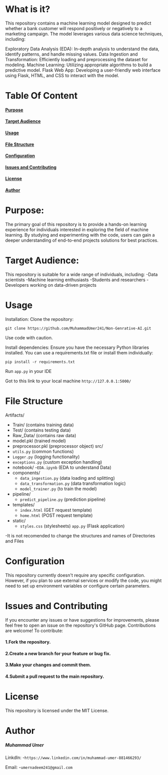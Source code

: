 # What is it?
This repository contains a machine learning model designed to predict whether a bank customer will respond positively or negatively to a marketing campaign. The model leverages various data science techniques, including:

Exploratory Data Analysis (EDA): In-depth analysis to understand the data, identify patterns, and handle missing values.
Data Ingestion and Transformation: Efficiently loading and preprocessing the dataset for modeling.
Machine Learning: Utilizing appropriate algorithms to build a predictive model.
Flask Web App: Developing a user-friendly web interface using Flask, HTML, and CSS to interact with the model.

# Table Of Content 
#### [Purpose](#Purpose)
#### [Target Audience](#TargetAudience)
#### [Usage](#Usage)
#### [File Structure](#FileStructure)
#### [Configuration](#Configuration)
#### [Issues and Contributing](#IssuesandContributing1)
#### [License](#License)
#### [Author](#Author)

# Purpose: 

The primary goal of this repository is to provide a hands-on learning experience for individuals interested in exploring the field of machine learning. By studying and experimenting with the code, users can gain a deeper understanding of end-to-end projects solutions for best practices.
<a name="purpose"></a> 

 # Target Audience:
This repository is suitable for a wide range of individuals, including:
-Data scientists
-Machine learning enthusiasts
-Students and researchers
-Developers working on data-driven projects
 <a name="TargetAudience"></a>
# Usage
Installation:
Clone the repository:
```
git clone https://github.com/MuhammadUmer241/Non-Genrative-AI.git
```
Use code with caution.

Install dependencies:
Ensure you have the necessary Python libraries installed. You can use a requirements.txt file or install them individually:

```
pip install -r requirements.txt
```

Run ```app.py``` in your IDE

Got to this link to your local machine
```http://127.0.0.1:5000/```
<a name="Usage"></a>

 # File Structure 
Artifacts/
  - Train/ (contains training data)
  - Test/ (contains testing data)
  - Raw_Data/ (contains raw data)
  - model.pkl (trained model)
  - preprocessor.pkl (preprocessor object)
src/
  - ```utils.py``` (common functions)
  - ```Logger.py``` (logging functionality)
  - ```exceptions.py``` (custom exception handling)
  - notebook/
    -```EDA.ipynb``` (EDA to understand Data)
  - components/
    - ```data_ingestion.py``` (data loading and splitting)
    - ```data_transformation.py``` (data transformation logic)
    - ```model_trainer.py``` (to train the model)
  - pipeline/
    - ```predict_pipeline.py``` (prediction pipeline)
  - templates/
    - ```index.html``` (GET request template)
    - ```home.html``` (POST request template)
  - static/
    - ```styles.css``` (stylesheets)
```app.py``` (Flask application)

-It is not recomended to change the structures and names of Directories and Files
 <a name="FileStructure"></a>

# Configuration
This repository currently doesn't require any specific configuration. However, if you plan to use external services or modify the code, you might need to set up environment variables or configure certain parameters.
<a name="Configuration"></a>
# Issues and Contributing
If you encounter any issues or have suggestions for improvements, please feel free to open an issue on the repository's GitHub page. Contributions are welcome! To contribute:
<a name="IssuesandContributing1"></a>
#### 1.Fork the repository.
#### 2.Create a new branch for your feature or bug fix.
#### 3.Make your changes and commit them.  
#### 4.Submit a pull request to the main repository.

# License
This repository is licensed under the MIT License.  
<a name= "License"></a>

# Author

##### Muhammad Umer
Linkdln:
-```https://www.linkedin.com/in/muhammad-umer-881466293/```

Email:
-```umernadeem241@gmail.com```
<a name= "Author"></a>
